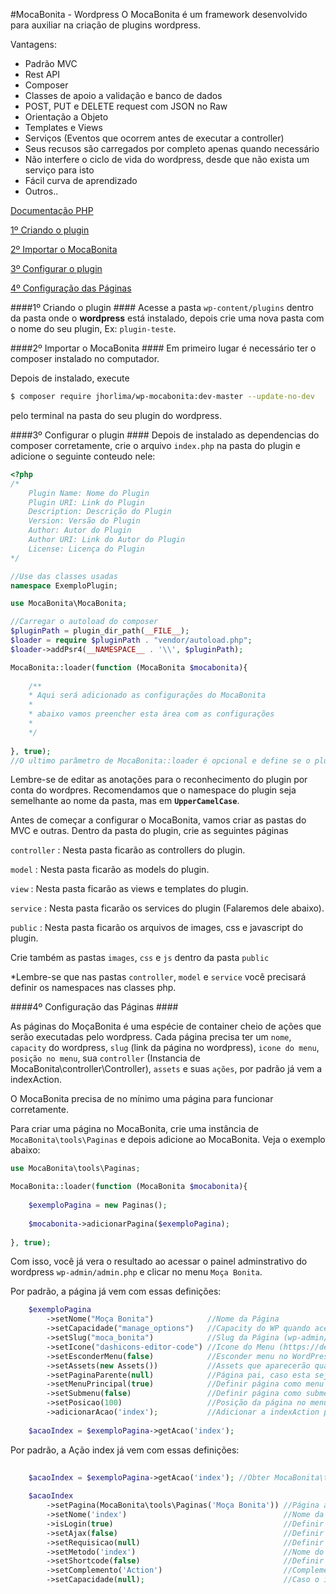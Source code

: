 #MocaBonita - Wordpress
O MocaBonita é um framework desenvolvido para auxiliar na criação de plugins wordpress. 

Vantagens:
- Padrão MVC
- Rest API
- Composer
- Classes de apoio a validação e banco de dados
- POST, PUT e DELETE request com JSON no Raw
- Orientação a Objeto
- Templates e Views
- Serviços (Eventos que ocorrem antes de executar a controller)
- Seus recusos são carregados por completo apenas quando necessário
- Não interfere o ciclo de vida do wordpress, desde que não exista um serviço para isto
- Fácil curva de aprendizado
- Outros..

[Documentação PHP](https://jhorlima.github.io/wp-mocabonita/)

[1º Criando o plugin](#1º-criando-o-plugin)

[2º Importar o MocaBonita](#2º-importar-o-mocabonita)

[3º Configurar o plugin](#3º-configurar-o-plugin)

[4º Configuração das Páginas](#4º-configuração-das-páginas)


####1º Criando o plugin ####
Acesse a pasta `wp-content/plugins` dentro da pasta onde o **wordpress** está instalado, depois crie uma nova pasta com o nome do seu plugin, Ex: `plugin-teste`.

####2º Importar o MocaBonita ####
Em primeiro lugar é necessário ter o composer instalado no computador. 

Depois de instalado, execute 

```sh
$ composer require jhorlima/wp-mocabonita:dev-master --update-no-dev
``` 

pelo terminal na pasta do seu plugin do wordpress.

####3º Configurar o plugin ####
Depois de instalado as dependencias do composer corretamente, 
crie o arquivo `index.php` na pasta do plugin e adicione o seguinte conteudo nele:

```php
<?php
/*
    Plugin Name: Nome do Plugin
    Plugin URI: Link do Plugin
    Description: Descrição do Plugin
    Version: Versão do Plugin
    Author: Autor do Plugin
    Author URI: Link do Autor do Plugin
    License: Licença do Plugin
*/

//Use das classes usadas
namespace ExemploPlugin;

use MocaBonita\MocaBonita;

//Carregar o autoload do composer
$pluginPath = plugin_dir_path(__FILE__);
$loader = require $pluginPath . "vendor/autoload.php";
$loader->addPsr4(__NAMESPACE__ . '\\', $pluginPath);

MocaBonita::loader(function (MocaBonita $mocabonita){
    
    /**
    * Aqui será adicionado as configurações do MocaBonita 
    * 
    * abaixo vamos preencher esta área com as configurações   
    * 
    */
    
}, true);
//O ultimo parâmetro de MocaBonita::loader é opcional e define se o plugin está em desenvolvimento.
```

Lembre-se de editar as anotações para o reconhecimento do plugin por conta do wordpres. Recomendamos que o namespace do plugin seja semelhante ao nome da pasta, mas em **`UpperCamelCase`**.

Antes de começar a configurar o MocaBonita, vamos criar as pastas do MVC e outras. Dentro da pasta do plugin, crie as seguintes páginas

`controller` : Nesta pasta ficarão as controllers do plugin.

`model` : Nesta pasta ficarão as models do plugin.

`view` : Nesta pasta ficarão as views e templates do plugin. 

`service` : Nesta pasta ficarão os services do plugin (Falaremos dele abaixo).

`public` : Nesta pasta ficarão os arquivos de images, css e javascript do plugin. 

Crie também as pastas `images`, `css` e `js` dentro da pasta `public`


*Lembre-se que nas pastas `controller`, `model` e `service` você precisará definir os namespaces nas classes php.


####4º Configuração das Páginas ####

As páginas do MoçaBonita é uma espécie de container cheio de ações que serão executadas pelo wordpress. 
Cada página precisa ter um `nome`, `capacity` do wordpress, `slug` (link da página no wordpress), `icone do menu`, 
`posição no menu`, sua `controller` (Instancia de MocaBonita\controller\Controller), `assets` e suas `ações`, 
por padrão já vem a indexAction.

O MocaBonita precisa de no mínimo uma página para funcionar corretamente. 

Para criar uma página no MocaBonita, crie uma instância de `MocaBonita\tools\Paginas` e depois adicione ao MocaBonita.
Veja o exemplo abaixo:

```php
use MocaBonita\tools\Paginas;

MocaBonita::loader(function (MocaBonita $mocabonita){
    
    $exemploPagina = new Paginas();
    
    $mocabonita->adicionarPagina($exemploPagina);
    
}, true);
```

Com isso, você já vera o resultado ao acessar o painel adminstrativo do wordpress `wp-admin/admin.php` 
e clicar no menu `Moça Bonita`.

Por padrão, a página já vem com essas definições:

```php
    $exemploPagina
        ->setNome("Moça Bonita")            //Nome da Página
        ->setCapacidade("manage_options")   //Capacity do WP quando acessar pelo painel administrativo (https://codex.wordpress.org/Roles_and_Capabilities#Capability_vs._Role_Table)
        ->setSlug("moca_bonita")            //Slug da Página (wp-admin/admin.php?page=moca_bonita)
        ->setIcone("dashicons-editor-code") //Icone do Menu (https://developer.wordpress.org/resource/dashicons/)
        ->setEsconderMenu(false)            //Esconder menu no WordPress
        ->setAssets(new Assets())           //Assets que aparecerão quando acessar a página de alguma forma (CSS e JS)
        ->setPaginaParente(null)            //Página pai, caso esta seja uma subpágina
        ->setMenuPrincipal(true)            //Definir página como menu principal no wordpress 
        ->setSubmenu(false)                 //Definir página como submenu no wordpress, necessário uma página parente
        ->setPosicao(100)                   //Posição da página no menu do wordpress
        ->adicionarAcao('index');           //Adicionar a indexAction para a página
        
    $acaoIndex = $exemploPagina->getAcao('index');
```

Por padrão, a Ação index já vem com essas definições:

```php
     
    $acaoIndex = $exemploPagina->getAcao('index'); //Obter MocaBonita\tools\Acoes('index') da página
    
    $acaoIndex
        ->setPagina(MocaBonita\tools\Paginas('Moça Bonita')) //Página atual da ação
        ->setNome('index')                                   //Nome da ação que é enviado pela rota (wp-admin/admin.php?page=moca_bonita&action=index)
        ->isLogin(true)                                      //Definir se a Ação precisa acessar com usuário conectado ao wordpress
        ->setAjax(false)                                     //Definir se a Ação precisa acessar pelo admin-ajax.php 
        ->setRequisicao(null)                                //Definir um método de requisição exclusivo para a ação, ex: POST, DELETE, PUT, GET
        ->setMetodo('index')                                 //Nome do método do Controller da página sem o complemento Action
        ->setShortcode(false)                                //Definir se a Ação é um shortcode do wordpress
        ->setComplemento('Action')                           //Complemento do método, por padrão esta "Action" para diferenciar os métodos que são ações nas controllers 
        ->setCapacidade(null);                               //Caso o islogin seja true, a capacidade do usuário logado é precisa atender a capacidade definida, caso a capacidade seja null, a capacidade da página é comparada.
```

